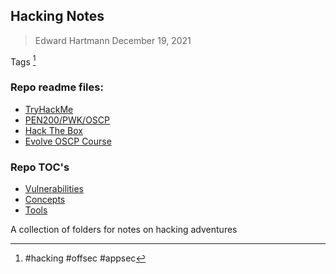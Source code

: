 ## Hacking Notes
> Edward Hartmann
> December 19, 2021

Tags [^1]
### Repo readme files:
- [TryHackMe](TryHackMe/TryHackMe%20-%20Glossary.md)
- [PEN200/PWK/OSCP](OSCP/OSCP%20-%20Glossary.md)
- [Hack The Box](HackTheBox/Glossary%20-%20HackTheBox.md)
- [Evolve OSCP Course](Evolve-OSCP/README-Evo_OSCP.md)

### Repo TOC's
- [Vulnerabilities](Knowledge%20Base/Vulnerabilities/01%20Vulnerabilities%20Glossary.md)
- [Concepts](Knowledge%20Base/Concepts/01%20Concepts%20Glossary.md)
- [Tools](Tools,%20Binaries,%20and%20Programs/Tools%20Glossary.md)

A collection of folders for notes on hacking adventures

[^1]: #hacking #offsec #appsec


